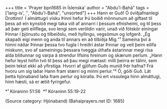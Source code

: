 +++
title = 'Prayer bpn1685 in Íslenska'
author = "Abdu'l-Bahá"
tags = ['lang-is', '', "Abdu'l-Bahá", "unsorted"]
+++
Hann er Guð! Ó óviðjafnanlegi Drottinn! Í al­mátt­ugri visku Þinni hefur Þú boðið mönn­unum að giftast til þess að ein kynslóð megi taka við af annarri í þessum efnisheimi, og til þess að þær geti eilíflega, svo lengi sem veröldin varir, unað við fótskör einingar Þinnar í þjónustu og tilbeiðslu, með hyllingu, vegsömun og lofgerð. „Ég skapaði eigi menn og anda til annars en að tilbiðja Mig.“¹ Sameina því á himni náðar Þinnar þessa tvo fugla í hreiðri ástar Þinnar og veit þeim eilífa miskunn, svo af sameiningu þessara tveggja úthafa ástarinnar megi rísa alda blíðunnar og varpa á strendur lífsins hreinum og skærum perlum. „Hann hefur leyst höfin tvö til þess að þau megi mætast: milli þeirra er tálmi, sem þeim tekst ekki að yfirstíga. Hvorri af gjöfum Guðs munið Þér hafna? Frá hvoru um sig laðar Hann fram stærri og minni perlur.“²
Ó, góði Guð. Lát þetta hjónaband laða fram perlur og kóralla. Þú ert vissulega hinn almáttugi, hinn hæsti, sá er ætíð fyrirgefur.

*¹ Kóraninn 51:56 
*² Kóraninn 55:19-22

(Source category: Hjónaband)
(Bahaiprayers.net ID: 1685)
